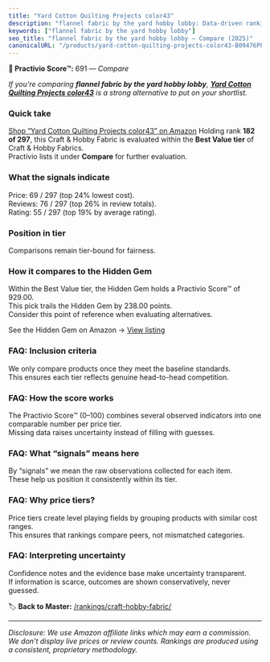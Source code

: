 ```yaml
---
title: "Yard Cotton Quilting Projects color43"
description: "flannel fabric by the yard hobby lobby: Data-driven ranking using the Practivio Score™. Positioned by quality, value, demand, findability, momentum."
keywords: ["flannel fabric by the yard hobby lobby"]
seo_title: "flannel fabric by the yard hobby lobby — Compare (2025)"
canonicalURL: "/products/yard-cotton-quilting-projects-color43-B09476PPRN/"
---
```


**🛒 Practivio Score™:** 691 — _Compare_


*If you're comparing **flannel fabric by the yard hobby lobby**, **[Yard Cotton Quilting Projects color43](https://www.amazon.com/dp/B09476PPRN?tag=practivio-20)** is a strong alternative to put on your shortlist.*
### Quick take
[Shop “Yard Cotton Quilting Projects color43” on Amazon](https://www.amazon.com/dp/B09476PPRN?tag=practivio-20)
Holding rank **182 of 297**, this Craft & Hobby Fabric is evaluated within the **Best Value tier** of Craft & Hobby Fabrics.  
Practivio lists it under **Compare** for further evaluation.

### What the signals indicate
Price: 69 / 297 (top 24% lowest cost).  
Reviews: 76 / 297 (top 26% in review totals).  
Rating: 55 / 297 (top 19% by average rating).  

### Position in tier
Comparisons remain tier-bound for fairness.

### How it compares to the Hidden Gem
Within the Best Value tier, the Hidden Gem holds a Practivio Score™ of 929.00.  
This pick trails the Hidden Gem by 238.00 points.  
Consider this point of reference when evaluating alternatives.  

See the Hidden Gem on Amazon → [View listing](https://www.amazon.com/dp/B08DHDZKGS?tag=practivio-20)

### FAQ: Inclusion criteria
We only compare products once they meet the baseline standards.  
This ensures each tier reflects genuine head-to-head competition.

### FAQ: How the score works
The Practivio Score™ (0–100) combines several observed indicators into one comparable number per price tier.  
Missing data raises uncertainty instead of filling with guesses.

### FAQ: What “signals” means here
By “signals” we mean the raw observations collected for each item.  
These help us position it consistently within its tier.

### FAQ: Why price tiers?
Price tiers create level playing fields by grouping products with similar cost ranges.  
This ensures that rankings compare peers, not mismatched categories.

### FAQ: Interpreting uncertainty
Confidence notes and the evidence base make uncertainty transparent.  
If information is scarce, outcomes are shown conservatively, never guessed.

<!-- Missing template for Compare/CompareWithinPriceClass -->


🏷️ **Back to Master:** [/rankings/craft-hobby-fabric/](/rankings/craft-hobby-fabric/)

---
_Disclosure: We use Amazon affiliate links which may earn a commission. We don’t display live prices or review counts. Rankings are produced using a consistent, proprietary methodology._
